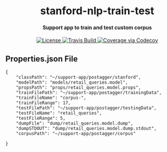 <h1 align="center">
    <br>
        stanford-nlp-train-test
    <br>
  <h4 align="center">Support app to train and test custom corpus</h4>
</h1>

<p align="center">
  <a href="https://github.com/Renien/stanford-nlp-train-test/blob/master/LICENSE">
    <img src="https://img.shields.io/npm/l/express.svg?maxAge=2592000&style=flat-square"
         alt="License">
  </a>
  <a href="https://travis-ci.org/Renien/stanford-nlp-train-test">
    <img src="https://travis-ci.org/Renien/stanford-nlp-train-test.svg?branch=master"
         alt="Travis Build">
  </a>
  <a href="https://codecov.io/gh/Renien/stanford-nlp-train-test">
    <img src="https://img.shields.io/codecov/c/github/Renien/stanford-nlp-train-test.svg?style=flat-square" alt="Coverage via Codecov" />
  </a>
</p>

## Properties.json File

```
{
    "classPath": "~/support-app/postagger/stanford",
    "modelPath": "models/retail_queries.model",
    "propsPath": "props/retail_queries.model.props",
    "trainFilePath": "~/support-app/postagger/trainingData",
    "trainFileName": "corpus-",
    "trainFileRange": 17,
    "testFilePath": "~/support-app/postagger/testingData",
    "testFileName": "retail_queries",
    "testFileRange": 5,
    "dumpFile": "dump/retail_queries.model.dump",
    "dumpSTDOUT": "dump/retail_queries.model.dump.stdout",
    "corpusPath": "~/support-app/postagger/corpus"

}
```